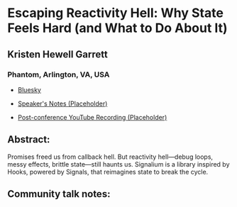 # Escaping Reactivity Hell: Why State Feels Hard (and What to Do About It) 

## Kristen Hewell Garrett
### Phantom, Arlington, VA, USA 
- [Bluesky](https://bsky.app/profile/pzuraq.bsky.social) 

- [Speaker's Notes (Placeholder)]()
- [Post-conference YouTube Recording (Placeholder)]()
## Abstract: 

Promises freed us from callback hell. But reactivity hell—debug loops, messy effects, brittle state—still haunts us. Signalium is a library inspired by Hooks, powered by Signals, that reimagines state to break the cycle.
## Community talk notes: 